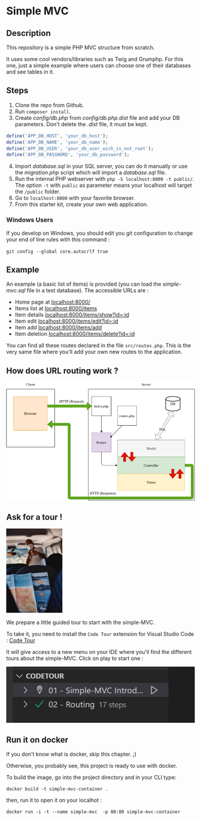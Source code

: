 # Simple MVC

## Description

This repository is a simple PHP MVC structure from scratch.

It uses some cool vendors/libraries such as Twig and Grumphp.
For this one, just a simple example where users can choose one of their databases and see tables in it.

## Steps

1. Clone the repo from Github.
2. Run `composer install`.
3. Create _config/db.php_ from _config/db.php.dist_ file and add your DB parameters. Don't delete the _.dist_ file, it must be kept.

```php
define('APP_DB_HOST', 'your_db_host');
define('APP_DB_NAME', 'your_db_name');
define('APP_DB_USER', 'your_db_user_wich_is_not_root');
define('APP_DB_PASSWORD', 'your_db_password');
```

4. Import _database.sql_ in your SQL server, you can do it manually or use the _migration.php_ script which will import a _database.sql_ file.
5. Run the internal PHP webserver with `php -S localhost:8000 -t public/`. The option `-t` with `public` as parameter means your localhost will target the `/public` folder.
6. Go to `localhost:8000` with your favorite browser.
7. From this starter kit, create your own web application.

### Windows Users

If you develop on Windows, you should edit you git configuration to change your end of line rules with this command :

`git config --global core.autocrlf true`

## Example

An example (a basic list of items) is provided (you can load the _simple-mvc.sql_ file in a test database). The accessible URLs are :

-   Home page at [localhost:8000/](localhost:8000/)
-   Items list at [localhost:8000/items](localhost:8000/items)
-   Item details [localhost:8000/items/show?id=:id](localhost:8000/item/show?id=2)
-   Item edit [localhost:8000/items/edit?id=:id](localhost:8000/items/edit?id=2)
-   Item add [localhost:8000/items/add](localhost:8000/items/add)
-   Item deletion [localhost:8000/items/delete?id=:id](localhost:8000/items/delete?id=2)

You can find all these routes declared in the file `src/routes.php`. This is the very same file where you'll add your own new routes to the application.

## How does URL routing work ?

![simple_MVC.png](.tours/simple_MVC.png)

## Ask for a tour !

<img src="./.tours/photo-1632178151697-fd971baa906f.jpg" alt="Guided tour" width="150"/>

We prepare a little guided tour to start with the simple-MVC.

To take it, you need to install the `Code Tour` extension for Visual Studio Code : [Code Tour](https://marketplace.visualstudio.com/items?itemName=vsls-contrib.codetour)

It will give access to a new menu on your IDE where you'll find the different tours about the simple-MVC. Click on play to start one :

![menu](.tours/code_tour_menu.png)

## Run it on docker

If you don't know what is docker, skip this chapter. ;)

Otherwise, you probably see, this project is ready to use with docker.

To build the image, go into the project directory and in your CLI type:

```
docker build -t simple-mvc-container .
```

then, run it to open it on your localhot :

```
docker run -i -t --name simple-mvc  -p 80:80 simple-mvc-container
```
